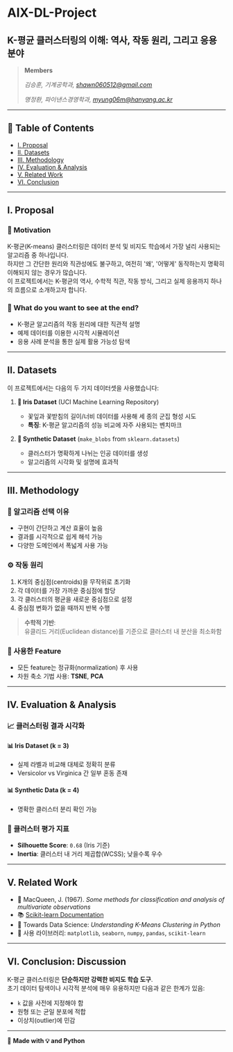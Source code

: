 # AIX-DL-Project
## K-평균 클러스터링의 이해: 역사, 작동 원리, 그리고 응용 분야

> **Members**
> 
> *김승훈, 기계공학과, shawn060512@gmail.com*
> 
> *명정환, 파이낸스경영학과, myung06m@hanyang.ac.kr*

---

## 📑 Table of Contents
- [I. Proposal](#i-proposal)
- [II. Datasets](#ii-datasets)
- [III. Methodology](#iii-methodology)
- [IV. Evaluation & Analysis](#iv-evaluation--analysis)
- [V. Related Work](#v-related-work)
- [VI. Conclusion](#vi-conclusion-discussion)

---

## I. Proposal

### 🎯 Motivation
K-평균(K-means) 클러스터링은 데이터 분석 및 비지도 학습에서 가장 널리 사용되는 알고리즘 중 하나입니다.  
하지만 그 간단한 원리와 직관성에도 불구하고, 여전히 '왜', '어떻게' 동작하는지 명확히 이해되지 않는 경우가 많습니다.  
이 프로젝트에서는 K-평균의 역사, 수학적 직관, 작동 방식, 그리고 실제 응용까지 하나의 흐름으로 소개하고자 합니다.

### 📌 What do you want to see at the end?
- K-평균 알고리즘의 작동 원리에 대한 직관적 설명
- 예제 데이터를 이용한 시각적 시뮬레이션
- 응용 사례 분석을 통한 실제 활용 가능성 탐색

---

## II. Datasets

이 프로젝트에서는 다음의 두 가지 데이터셋을 사용했습니다:

1. **🌸 Iris Dataset** (UCI Machine Learning Repository)  
   - 꽃잎과 꽃받침의 길이/너비 데이터를 사용해 세 종의 군집 형성 시도  
   - **특징**: K-평균 알고리즘의 성능 비교에 자주 사용되는 벤치마크

2. **🧪 Synthetic Dataset** (`make_blobs` from `sklearn.datasets`)  
   - 클러스터가 명확하게 나뉘는 인공 데이터를 생성  
   - 알고리즘의 시각화 및 설명에 효과적

---

## III. Methodology

### 🔧 알고리즘 선택 이유
- 구현이 간단하고 계산 효율이 높음
- 결과를 시각적으로 쉽게 해석 가능
- 다양한 도메인에서 폭넓게 사용 가능

### ⚙️ 작동 원리
1. K개의 중심점(centroids)을 무작위로 초기화  
2. 각 데이터를 가장 가까운 중심점에 할당  
3. 각 클러스터의 평균을 새로운 중심점으로 설정  
4. 중심점 변화가 없을 때까지 반복 수행

> **수학적 기반**:  
> 유클리드 거리(Euclidean distance)를 기준으로 클러스터 내 분산을 최소화함

### 🧩 사용한 Feature
- 모든 feature는 정규화(normalization) 후 사용
- 차원 축소 기법 사용: **TSNE**, **PCA**

---

## IV. Evaluation & Analysis

### 📈 클러스터링 결과 시각화

#### 📊 Iris Dataset (k = 3)
- 실제 라벨과 비교해 대체로 정확히 분류
- Versicolor vs Virginica 간 일부 혼동 존재

#### 📊 Synthetic Data (k = 4)
- 명확한 클러스터 분리 확인 가능

### 📏 클러스터 평가 지표
- **Silhouette Score**: `0.68` (Iris 기준)
- **Inertia**: 클러스터 내 거리 제곱합(WCSS); 낮을수록 우수

---

## V. Related Work

- 📄 MacQueen, J. (1967). *Some methods for classification and analysis of multivariate observations*
- 📚 [Scikit-learn Documentation](https://scikit-learn.org)
- 📝 Towards Data Science: *Understanding K-Means Clustering in Python*
- 🔧 사용 라이브러리: `matplotlib`, `seaborn`, `numpy`, `pandas`, `scikit-learn`

---

## VI. Conclusion: Discussion

K-평균 클러스터링은 **단순하지만 강력한 비지도 학습 도구**.  
초기 데이터 탐색이나 시각적 분석에 매우 유용하지만 다음과 같은 한계가 있음:

- `k` 값을 사전에 지정해야 함
- 원형 또는 균일 분포에 적합
- 이상치(outlier)에 민감

---

📌 **Made with 💡 and Python**

